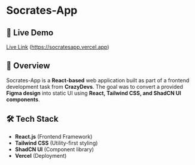 
# Socrates-App

## 🚀 Live Demo
[Live Link](#) (https://socratesapp.vercel.app)

## 📌 Overview
Socrates-App is a **React-based** web application built as part of a frontend development task from **CrazyDevs**. The goal was to convert a provided **Figma design** into static UI using **React, Tailwind CSS, and ShadCN UI components**.


## 🛠 Tech Stack
- **React.js** (Frontend Framework)
- **Tailwind CSS** (Utility-first styling)
- **ShadCN UI** (Component library)
- **Vercel** (Deployment)


